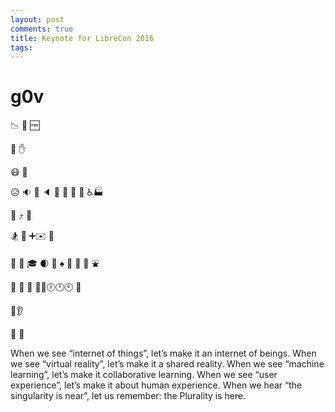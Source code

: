 ```yaml
---
layout: post
comments: true
title: Keynote for LibreCon 2016
tags: 
---
```

# g0v
📉 📰
🆓

🔌 ✋

😷 🚕

😥 🔉 💩 🔈 🍓 💩 🔢 🏩 ♿🏭

👧 ⤴️ 📖

🏂 🚰 ➕✉️ 🔑

🏬 🎊 🎓 🌒 👡 ♠️ 🚄 👾 🚮 ⛲

📖 🔣 🚩 📳🔐🕕🕛🕙 🏩

💄👂

🙏 🔌

When we see “internet of things”, let’s make it an internet of beings.
When we see “virtual reality”, let’s make it a shared reality.
When we see “machine learning”, let’s make it collaborative learning.
When we see “user experience”, let’s make it about human experience.
When we hear “the singularity is near”, let us remember: the Plurality is here.

